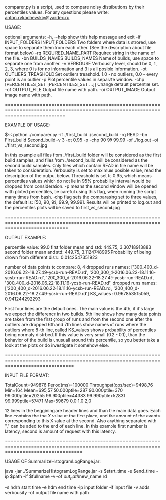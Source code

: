 comparer.py is a script, used to compare noisy distributions by their percentiles values. 
For any questions please write: anton.rykachevskiy@yandex.ru

USAGE:

optional arguments:
  -h, --help            show this help message and exit
  -if INPUT_FOLDERS INPUT_FOLDERS
                        Two folders where data is strored, use space to
                        separate them from each other. (See the description about file format below)
  -rq REQUIRED_NAME_PART
                        Required string in the name of the file.
  -bn BUILDS_NAMES BUILDS_NAMES
                        Name of builds, use space to separate one from
                        another.
  -v VERBOUSE           Verbousity level, should be 0, 1, 2, 3, where 0 is for
                        no information and 3 is all posible information.
  -ot OUTLIERS_TREASHOLD
                        Set outliers treashold. 1.0 - no outliers, 0.0 - every
                        point is an outlier
  -p                    Plot percentile values in separate window. 
  -chp [PERCENTILES_SET [PERCENTILES_SET ...]]
                        Change default percentile set.
  -of OUTPUT_FILE       Output file name with path.
  -oi OUTPUT_IMAGE      Output image name with path.

=================================================================================================================================

EXAMPLE OF USAGE:

$~: python ./comparer.py -if ./first_build ./second_build -rq READ -bn First_build Second_build -v 3 -ot 0.95 -p -chp 90 99 99.99 -of ./log.out -oi ./first_vs_second.jpg

In this example all files from ./first_build folder will be considered as the first build samples, and files from ./second_build will be considered as the second build samples. Only files which contain READ in file name will be taken to consideration. Verbousity is set to maximum posible value, read the description of the output below. Threashold is set to 0.95, which means percentiles values which do not lie in 95% probability interval would be dropped from consideration. -p means the second window will be opened with ploted percentiles, be careful using this flag, when running the script many times from bash. -chp flag sets the comparasing set to three values, the default is: [50, 90, 99, 99.9, 99.99]. Results will be printed to log.out and the percentiles plots will be saved to first_vs_second.jpg

==================================================================================================================================

OUTPUT EXAMPLE:

percentile value: 99.0
first folder mean and std: 449.75, 3.30718913883
second folder mean and std: 449.75, 3.1124748995
Probability of being drown from different distr.: 0.0142547351923

number of data points to compare: 8, 4
dropped runs names: ['300_400_d-2016.06.22-18.27.49-ycsb-run-READ.rd', '200_300_d-2016.06.22-18.11.16-ycsb-run-READ.rd', '200_300_d-2016.06.22-18.27.49-ycsb-run-READ.rd', '300_400_d-2016.06.22-18.11.16-ycsb-run-READ.rd']
dropped runs names: ['200_400_d-2016.06.22-18.11.16-ycsb-run-READ.rd', '200_400_d-2016.06.22-18.27.49-ycsb-run-READ.rd']
KS_values : 0.967853515059, 0.941244292293

First four lines are the default ones. The main value is the 4th, if it's large we expect the difference in two builds. 
5th line shows how many data points are taken from the first group of runs and from the second one after the outliers are dropped
6th and 7th lines show names of runs where the outliers where
8-th line, called KS_values shows probability of percentiles being normaly distrbed. If this value is very small (0.2 - 0.1), than the behavior
of the build is unusuall around this percentile, so you better take a look at the plots or do investigate it somehow else.

====================================================================================================================================

INPUT FILE FORMAT:

TotalCount=949876
Period(ms)=100000
Throughput(ops/sec)=9498,76
Min=164
Mean=695,57
50.000ptile=287
90.000ptile=370
99.000ptile=20255
99.900ptile=44383
99.990ptile=52831
99.999ptile=57471
Max=59679
0,0
1,0
2,0

12 lines in the beggining are header lines and than the main data goes. Each line contains the the X value at the first place, and the amount 
of the events corresponding to this X value at the second. Also anything separated with "," can be aded to the end of each line. 
In this example first number is latency, second is amount of request with this latency.

=======================================================================================================================================

USAGE OF SummarizeHistogramLogRange.jar:

java -jar ./SummarizeHistogramLogRange.jar -s $start_time -e $end_time -ip $path -if $fullname -v -of $out_path$new_name.rd

-s hdrh start time
-e hdrh end time
-ip input folder
-if input file
-v adds verbousity
-of output file name with path

